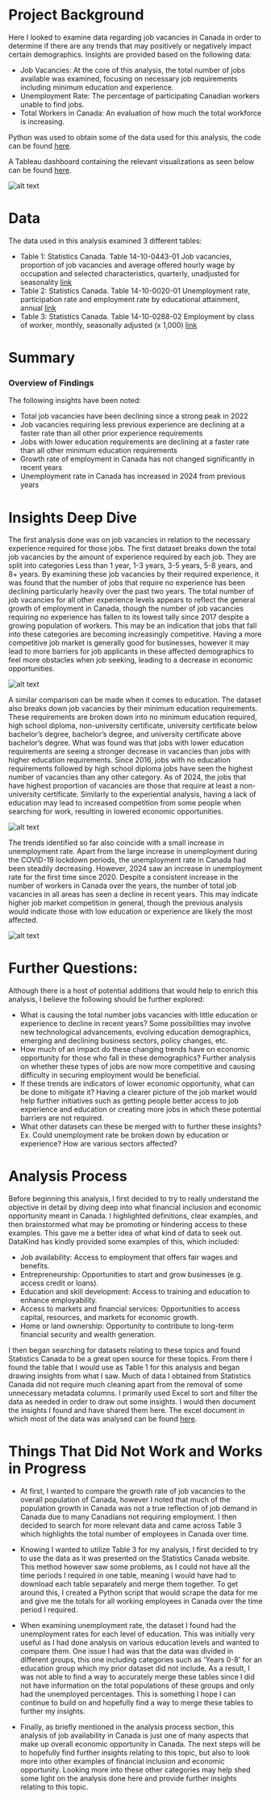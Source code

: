 # Project Background
Here I looked to examine data regarding job vacancies in Canada in order to determine if there are any trends that may positively or negatively impact certain demographics.
Insights are provided based on the following data:
-	Job Vacancies: At the core of this analysis, the total number of jobs available was examined, focusing on necessary job requirements including minimum education and experience.
-	Unemployment Rate: The percentage of participating Canadian workers unable to find jobs.
-	Total Workers in Canada: An evaluation of how much the total workforce is increasing.

Python was used to obtain some of the data used for this analysis, the code can be found [here](https://github.com/JackLemere/DataKind-Financial-Inclusion-2025/blob/main/Canada%20Job%20Vacancy%20Analysis/Stats%20Canada%20Workforce%20Data%20Scrape.ipynb).

A Tableau dashboard containing the relevant visualizations as seen below can be found [here](https://public.tableau.com/app/profile/jack.lemere5367/viz/CanadaJobTrends/Dashboard1?publish=yes).

![alt text](https://github.com/JackLemere/DataKind-Financial-Inclusion-2025/blob/main/Canada%20Job%20Vacancy%20Analysis/dashboard.png "Dashboard")

# Data

The data used in this analysis examined 3 different tables:
-	Table 1: Statistics Canada. Table 14-10-0443-01  Job vacancies, proportion of job vacancies and average offered hourly wage by occupation and selected characteristics, quarterly, unadjusted for seasonality [link](https://www150.statcan.gc.ca/t1/tbl1/en/tv.action?pid=1410044301&pickMembers%5B0%5D=1.1&pickMembers%5B1%5D=2.1&cubeTimeFrame.startMonth=01&cubeTimeFrame.startYear=2016&cubeTimeFrame.endMonth=10&cubeTimeFrame.endYear=2024&referencePeriods=20160101%2C20241001)
-	Table 2: Statistics Canada. Table 14-10-0020-01  Unemployment rate, participation rate and employment rate by educational attainment, annual [link](https://www150.statcan.gc.ca/t1/tbl1/en/cv.action?pid=1410002001)
-	Table 3: Statistics Canada. Table 14-10-0288-02  Employment by class of worker, monthly, seasonally adjusted (x 1,000) [link](https://www150.statcan.gc.ca/t1/tbl1/en/tv.action?pid=1410028802&pickMembers%5B0%5D=1.1&pickMembers%5B1%5D=3.1&cubeTimeFrame.startMonth=02&cubeTimeFrame.startYear=2000&referencePeriods=20000201%2C20000201)

# Summary

### Overview of Findings

The following insights have been noted:
-	Total job vacancies have been declining since a strong peak in 2022
-	Job vacancies requiring less previous experience are declining at a faster rate than all other prior experience requirements
-	Jobs with lower education requirements are declining at a faster rate than all other minimum education requirements
-	Growth rate of employment in Canada has not changed significantly in recent years
-	Unemployment rate in Canada has increased in 2024 from previous years

# Insights Deep Dive

The first analysis done was on job vacancies in relation to the necessary experience required for those jobs. The first dataset breaks down the total job vacancies by the amount of experience required by each job. They are split into categories Less than 1 year, 1-3 years, 3-5 years, 5-8 years, and 8+ years. By examining these job vacancies by their required experience, it was found that the number of jobs that require no experience has been declining particularly heavily over the past two years. The total number of job vacancies for all other experience levels appears to reflect the general growth of employment in Canada, though the number of job vacancies requiring no experience has fallen to its lowest tally since 2017 despite a growing population of workers. This may be an indication that jobs that fall into these categories are becoming increasingly competitive. Having a more competitive job market is generally good for businesses, however it may lead to more barriers for job applicants in these affected demographics to feel more obstacles when job seeking, leading to a decrease in economic opportunities.

![alt text](https://github.com/JackLemere/DataKind-Financial-Inclusion-2025/blob/main/Canada%20Job%20Vacancy%20Analysis/jobs%20by%20experience.png "Job Vacancy By Experience")

A similar comparison can be made when it comes to education. The dataset also breaks down job vacancies by their minimum education requirements. These requirements are broken down into no minimum education required, high school diploma, non-university certificate, university certificate below bachelor’s degree, bachelor’s degree, and university certificate above bachelor’s degree. What was found was that jobs with lower education requirements are seeing a stronger decrease in vacancies than jobs with higher education requirements. Since 2016, jobs with no education requirements followed by high school diploma jobs have seen the highest number of vacancies than any other category. As of 2024, the jobs that have highest proportion of vacancies are those that require at least a non-university certificate. Similarly to the experiential analysis, having a lack of education may lead to increased competition from some people when searching for work, resulting in lowered economic opportunities. 

![alt text](https://github.com/JackLemere/DataKind-Financial-Inclusion-2025/blob/main/Canada%20Job%20Vacancy%20Analysis/jobs%20by%20education.png "Job Vacancy By Education")

The trends identified so far also coincide with a small increase in unemployment rate. Apart from the large increase in unemployment during the COVID-19 lockdown periods, the unemployment rate in Canada had been steadily decreasing. However, 2024 saw an increase in unemployment rate for the first time since 2020. Despite a consistent increase in the number of workers in Canada over the years, the number of total job vacancies in all areas has seen a decline in recent years. This may indicate higher job market competition in general, though the previous analysis would indicate those with low education or experience are likely the most affected.

![alt text](https://github.com/JackLemere/DataKind-Financial-Inclusion-2025/blob/main/Canada%20Job%20Vacancy%20Analysis/overall%20trends.png "Job Trends in Canada")

# Further Questions:

Although there is a host of potential additions that would help to enrich this analysis, I believe the following should be further explored: 
-	What is causing the total number jobs vacancies with little education or experience to decline in recent years? Some possibilities may involve new technological advancements, evolving education demographics, emerging and declining business sectors, policy changes, etc.
-	How much of an impact do these changing trends have on economic opportunity for those who fall in these demographics? Further analysis on whether these types of jobs are now more competitive and causing difficulty in securing employment would be beneficial.
-	If these trends are indicators of lower economic opportunity, what can be done to mitigate it? Having a clearer picture of the job market would help further initiatives such as getting people better access to job experience and education or creating more jobs in which these potential barriers are not required.
-	What other datasets can these be merged with to further these insights? Ex. Could unemployment rate be broken down by education or experience? How are various sectors affected?

# Analysis Process

Before beginning this analysis, I first decided to try to really understand the objective in detail by diving deep into what financial inclusion and economic opportunity meant in Canada. I highlighted definitions, clear examples, and then brainstormed what may be promoting or hindering access to these examples. This gave me a better idea of what kind of data to seek out. DataKind has kindly provided some examples of this, which included:

- Job availability: Access to employment that offers fair wages and benefits.
- Entrepreneurship: Opportunities to start and grow businesses (e.g. access credit or loans).
- Education and skill development: Access to training and education to enhance employability.
- Access to markets and financial services: Opportunities to access capital, resources, and markets for economic growth.
- Home or land ownership: Opportunity to contribute to long-term financial security and wealth generation.

I then began searching for datasets relating to these topics and found Statistics Canada to be a great open source for these topics. From there I found the table that I would use as Table 1 for this analysis and began drawing insights from what I saw. Much of data I obtained from Statistics Canada did not require much cleaning apart from the removal of some unnecessary metadata columns. I primarily used Excel to sort and filter the data as needed in order to draw out some insights. I would then document the insights I found and have shared them here. The excel document in which most of the data was analysed can be found [here](https://github.com/JackLemere/DataKind-Financial-Inclusion-2025/blob/main/Canada%20Job%20Vacancy%20Analysis/jobs.xlsx).

# Things That Did Not Work and Works in Progress

- At first, I wanted to compare the growth rate of job vacancies to the overall population of Canada, however I noted that much of the population growth in Canada was not a true reflection of job demand in Canada due to many Canadians not requiring employment. I then decided to search for more relevant data and came across Table 3 which highlights the total number of employees in Canada over time.

- Knowing I wanted to utilize Table 3 for my analysis, I first decided to try to use the data as it was presented on the Statistics Canada website. This method however saw some problems, as I could not have all the time periods I required in one table, meaning I would have had to download each table separately and merge them together. To get around this, I created a Python script that would scrape the data for me and give me the totals for all working employees in Canada over the time period I required.

- When examining unemployment rate, the dataset I found had the unemployment rates for each level of education. This was initially very useful as I had done analysis on various education levels and wanted to compare them. One issue I had was that the data was divided in different groups, this one including categories such as 'Years 0-8' for an education group which my prior dataset did not include. As a result, I was not able to find a way to accurately merge these tables since I did not have information on the total populations of these groups and only had the unemployed percentages. This is something I hope I can continue to build on and hopefully find a way to merge these tables to further my insights.

- Finally, as briefly mentioned in the analysis process section, this analysis of job availability in Canada is just one of many aspects that make up overall economic opportunity in Canada. The next steps will be to hopefully find further insights relating to this topic, but also to look more into other examples of financial inclusion and economic opportunity. Looking more into these other categories may help shed some light on the analysis done here and provide further insights relating to this topic.
